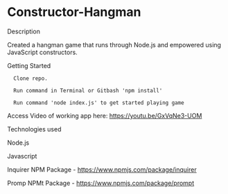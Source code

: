 # Constructor-Hangman

Description

  Created a hangman game that runs through Node.js and empowered using JavaScript constructors.

Getting Started

      Clone repo.

      Run command in Terminal or Gitbash 'npm install'

      Run command 'node index.js' to get started playing game

Access Video of working app here: https://youtu.be/GxVqNe3-UOM

Technologies used

  Node.js

  Javascript

  Inquirer NPM Package - https://www.npmjs.com/package/inquirer

  Promp NPMt Package - https://www.npmjs.com/package/prompt
